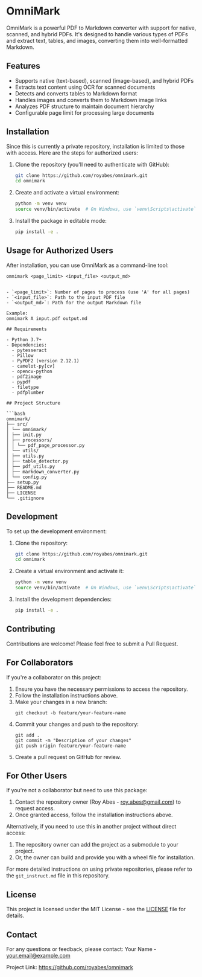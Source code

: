 # OmniMark

OmniMark is a powerful PDF to Markdown converter with support for native, scanned, and hybrid PDFs. It's designed to handle various types of PDFs and extract text, tables, and images, converting them into well-formatted Markdown.

## Features

- Supports native (text-based), scanned (image-based), and hybrid PDFs
- Extracts text content using OCR for scanned documents
- Detects and converts tables to Markdown format
- Handles images and converts them to Markdown image links
- Analyzes PDF structure to maintain document hierarchy
- Configurable page limit for processing large documents

## Installation

Since this is currently a private repository, installation is limited to those with access. Here are the steps for authorized users:

1. Clone the repository (you'll need to authenticate with GitHub):
   ```bash
   git clone https://github.com/royabes/omnimark.git
   cd omnimark
   ```

2. Create and activate a virtual environment:
   ```bash
   python -m venv venv
   source venv/bin/activate  # On Windows, use `venv\Scripts\activate`
   ```

3. Install the package in editable mode:
   ```bash
   pip install -e .
   ```

## Usage for Authorized Users

After installation, you can use OmniMark as a command-line tool:

```
omnimark <page_limit> <input_file> <output_md>


- `<page_limit>`: Number of pages to process (use 'A' for all pages)
- `<input_file>`: Path to the input PDF file
- `<output_md>`: Path for the output Markdown file

Example:
omnimark A input.pdf output.md

## Requirements

- Python 3.7+
- Dependencies:
  - pytesseract
  - Pillow
  - PyPDF2 (version 2.12.1)
  - camelot-py[cv]
  - opencv-python
  - pdf2image
  - pypdf
  - filetype
  - pdfplumber

## Project Structure

```bash
omnimark/
├── src/
│ └── omnimark/
│ ├── init.py
│ ├── processors/
│ │ └── pdf_page_processor.py
│ └── utils/
│ ├── utils.py
│ ├── table_detector.py
│ ├── pdf_utils.py
│ ├── markdown_converter.py
│ └── config.py
├── setup.py
├── README.md
├── LICENSE
└── .gitignore

   ```
## Development

To set up the development environment:

1. Clone the repository:
   ```bash
   git clone https://github.com/royabes/omnimark.git
   cd omnimark
   ```

2. Create a virtual environment and activate it:
   ```bash
   python -m venv venv
   source venv/bin/activate  # On Windows, use `venv\Scripts\activate`
   ```

3. Install the development dependencies:
   ```bash
   pip install -e .
   ```

## Contributing

Contributions are welcome! Please feel free to submit a Pull Request.

## For Collaborators

If you're a collaborator on this project:

1. Ensure you have the necessary permissions to access the repository.
2. Follow the installation instructions above.
3. Make your changes in a new branch:
   ```
   git checkout -b feature/your-feature-name
   ```
4. Commit your changes and push to the repository:
   ```
   git add .
   git commit -m "Description of your changes"
   git push origin feature/your-feature-name
   ```
5. Create a pull request on GitHub for review.

## For Other Users

If you're not a collaborator but need to use this package:

1. Contact the repository owner (Roy Abes - roy.abes@gmail.com) to request access.
2. Once granted access, follow the installation instructions above.

Alternatively, if you need to use this in another project without direct access:

1. The repository owner can add the project as a submodule to your project.
2. Or, the owner can build and provide you with a wheel file for installation.

For more detailed instructions on using private repositories, please refer to the `git_instruct.md` file in this repository.


## License

This project is licensed under the MIT License - see the [LICENSE](LICENSE) file for details.

## Contact

For any questions or feedback, please contact:
Your Name - your.email@example.com

Project Link: https://github.com/royabes/omnimark
